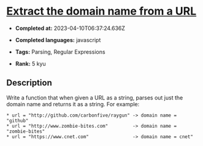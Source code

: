 # [Extract the domain name from a URL](https://www.codewars.com/kata/514a024011ea4fb54200004b)

- **Completed at:** 2023-04-10T06:37:24.636Z

- **Completed languages:** javascript

- **Tags:** Parsing, Regular Expressions

- **Rank:** 5 kyu

## Description

Write a function that when given a URL as a string, parses out just the domain name and returns it as a string. For example:
```
* url = "http://github.com/carbonfive/raygun" -> domain name = "github"
* url = "http://www.zombie-bites.com"         -> domain name = "zombie-bites"
* url = "https://www.cnet.com"                -> domain name = cnet"
```